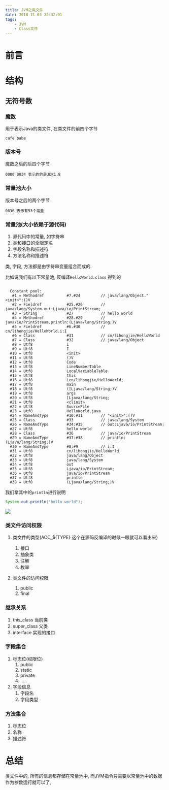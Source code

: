 ```yaml
---
title: JVM之类文件
date: 2018-11-03 22:32:01
tags: 
    - JVM 
    - Class文件
---
```


# 前言

# 结构

## 无符号数

### 魔数

用于表示Java的类文件, 在类文件的前四个字节

```
cafe babe
```



### 版本号

魔数之后的后四个字节

```
0000 0034 表示的的是JDK1.8
```



### 常量池大小

版本号之后的两个字节

```
0036 表示有53个常量
```

### 常量池(大小依赖于源代码)

1. 源代码中的常量, 如字符串
2. 类和接口的全限定名
3. 字段名称和描述符
4. 方法名称和描述符

类, 字段, 方法都是由字符串变量组合而成的.

比如说我们有以下常量池, 反编译`HelloWorld.class` 得到的

```

  Constant pool:
   #1 = Methodref          #7.#24         // java/lang/Object."<init>":()V
   #2 = Fieldref           #25.#26        // java/lang/System.out:Ljava/io/PrintStream;
   #3 = String             #27            // hello world
   #4 = Methodref          #28.#29        // java/io/PrintStream.println:(Ljava/lang/String;)V
   #5 = Fieldref           #6.#30         // cn/lihongjie/HelloWorld.i:I
   #6 = Class              #31            // cn/lihongjie/HelloWorld
   #7 = Class              #32            // java/lang/Object
   #8 = Utf8               i
   #9 = Utf8               I
  #10 = Utf8               <init>
  #11 = Utf8               ()V
  #12 = Utf8               Code
  #13 = Utf8               LineNumberTable
  #14 = Utf8               LocalVariableTable
  #15 = Utf8               this
  #16 = Utf8               Lcn/lihongjie/HelloWorld;
  #17 = Utf8               main
  #18 = Utf8               ([Ljava/lang/String;)V
  #19 = Utf8               args
  #20 = Utf8               [Ljava/lang/String;
  #21 = Utf8               <clinit>
  #22 = Utf8               SourceFile
  #23 = Utf8               HelloWorld.java
  #24 = NameAndType        #10:#11        // "<init>":()V
  #25 = Class              #33            // java/lang/System
  #26 = NameAndType        #34:#35        // out:Ljava/io/PrintStream;
  #27 = Utf8               hello world
  #28 = Class              #36            // java/io/PrintStream
  #29 = NameAndType        #37:#38        // println:(Ljava/lang/String;)V
  #30 = NameAndType        #8:#9          // i:I
  #31 = Utf8               cn/lihongjie/HelloWorld
  #32 = Utf8               java/lang/Object
  #33 = Utf8               java/lang/System
  #34 = Utf8               out
  #35 = Utf8               Ljava/io/PrintStream;
  #36 = Utf8               java/io/PrintStream
  #37 = Utf8               println
  #38 = Utf8               (Ljava/lang/String;)V
```



我们拿其中的`println`进行说明

```java
System.out.println("hello world");
```

![](http://liimg.oss-cn-shenzhen.aliyuncs.com/18-11-4/70851148.jpg)









### 类文件访问权限

1. 类文件的类型(ACC_${TYPE}  这个在源码反编译的时候一眼就可以看出来)
   1. 接口
   2. 抽象类
   3. 注解
   4. 枚举

2. 类文件的访问权限
   1. public
   2. final

### 继承关系

1. this_class 当前类
2. super_class 父类
3. interface 实现的接口



### 字段集合

1. 标志位(权限位)
   1. public
   2. static
   3. private
   4. .....
2. 字段信息
   1. 字段名
   2. 字段类型

### 方法集合

1. 标志位
2. 名称
3. 描述符



# 总结

类文件中的, 所有的信息都存储在常量池中, 而JVM指令只需要以常量池中的数据作为参数运行就可以了,

